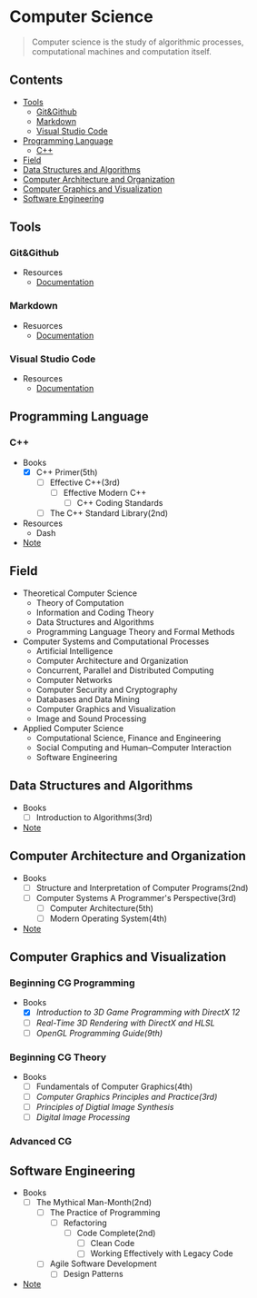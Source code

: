 # Computer Science

> Computer science is the study of algorithmic processes, computational machines and
> computation itself.

## Contents

- [Tools](#Tools)
    - [Git&Github](#GitGithub)
    - [Markdown](#Markdown)
    - [Visual Studio Code](#Visual-Studio-Code)
- [Programming Language](#Programming-Language) 
    - [C++](#C) 
- [Field](#Field)
- [Data Structures and Algorithms](#Data-Structures-and-Algorithms)
- [Computer Architecture and Organization](#Computer-Architecture-and-Organization)
- [Computer Graphics and Visualization](#Computer-Graphics-and-Visualization)
- [Software Engineering](#Software-Engineering)

## Tools

### Git&Github

- Resources
    - [Documentation](https://docs.github.com/en)

### Markdown

- Resuorces
    - [Documentation](https://www.markdownguide.org)

### Visual Studio Code

- Resources
    - [Documentation](https://code.visualstudio.com/docs)
 
## Programming Language

### C++

- Books
    - [x] C++ Primer(5th)
        - [ ] Effective C++(3rd)
            - [ ] Effective Modern C++ 
                - [ ] C++ Coding Standards
        - [ ] The C++ Standard Library(2nd) 
- Resources
    - Dash   
- [Note](/Notes/C%2B%2B.md) 

## Field

- Theoretical Computer Science
    - Theory of Computation
    - Information and Coding Theory
    - Data Structures and Algorithms
    - Programming Language Theory and Formal Methods
- Computer Systems and Computational Processes
    - Artificial Intelligence
    - Computer Architecture and Organization
    - Concurrent, Parallel and Distributed Computing
    - Computer Networks
    - Computer Security and Cryptography
    - Databases and Data Mining
    - Computer Graphics and Visualization
    - Image and Sound Processing
- Applied Computer Science
    - Computational Science, Finance and Engineering
    - Social Computing and Human–Computer Interaction
    - Software Engineering

## Data Structures and Algorithms

- Books
    - [ ] Introduction to Algorithms(3rd)
- [Note](/Notes/Data%20Structures%20and%20Algorithms.md)

## Computer Architecture and Organization

- Books
    - [ ] Structure and Interpretation of Computer Programs(2nd)
    - [ ] Computer Systems A Programmer's Perspective(3rd)
        - [ ] Computer Architecture(5th)
        - [ ] Modern Operating System(4th)
- [Note]()

## Computer Graphics and Visualization

### Beginning CG Programming

- Books
    - [x] *Introduction to 3D Game Programming with DirectX 12* 
    - [ ] *Real-Time 3D Rendering with DirectX and HLSL*
    - [ ] *OpenGL Programming Guide(9th)*

### Beginning CG Theory

- Books
    - [ ] Fundamentals of Computer Graphics(4th)
    - [ ] *Computer Graphics Principles and Practice(3rd)*
    - [ ] *Principles of Digtial Image Synthesis*
    - [ ] *Digital Image Processing*

### Advanced CG

 
            

## Software Engineering

- Books
    - [ ] The Mythical Man-Month(2nd)
        - [ ] The Practice of Programming
            - [ ] Refactoring
                - [ ] Code Complete(2nd) 
                    - [ ] Clean Code
                    - [ ] Working Effectively with Legacy Code
        - [ ] Agile Software Development
            - [ ] Design Patterns

- [Note]() 


